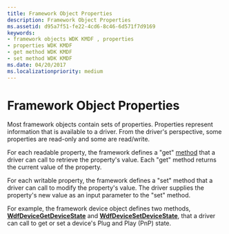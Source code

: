 ```yaml
---
title: Framework Object Properties
description: Framework Object Properties
ms.assetid: d95a7f51-fe22-4cd6-8c46-6d571f7d9169
keywords:
- framework objects WDK KMDF , properties
- properties WDK KMDF
- get method WDK KMDF
- set method WDK KMDF
ms.date: 04/20/2017
ms.localizationpriority: medium
---
```


# Framework Object Properties





Most framework objects contain sets of properties. Properties represent information that is available to a driver. From the driver's perspective, some properties are read-only and some are read/write.

For each readable property, the framework defines a "get" [method](framework-object-methods.md) that a driver can call to retrieve the property's value. Each "get" method returns the current value of the property.

For each writable property, the framework defines a "set" method that a driver can call to modify the property's value. The driver supplies the property's new value as an input parameter to the "set" method.

For example, the framework device object defines two methods, [**WdfDeviceGetDeviceState**](https://docs.microsoft.com/windows-hardware/drivers/ddi/wdfdevice/nf-wdfdevice-wdfdevicegetdevicestate) and [**WdfDeviceSetDeviceState**](https://docs.microsoft.com/windows-hardware/drivers/ddi/wdfdevice/nf-wdfdevice-wdfdevicesetdevicestate), that a driver can call to get or set a device's Plug and Play (PnP) state.

 

 





